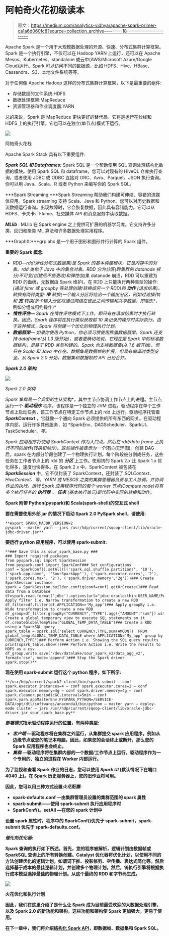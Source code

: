 # 阿帕奇火花初级读本

> 原文：<https://medium.com/analytics-vidhya/apache-spark-primer-ca1a6d060fc8?source=collection_archive---------18----------------------->

Apache Spark 是一个用于大规模数据处理的开源、快速、分布式集群计算框架。Spark 是一个执行引擎，不仅可以在 Hadoop YARN 上运行，还可以在 Apache Mesos、Kubernetes、standalone 或云中(AWS/Microsoft Azure/Google Cloud)运行。Spark 可以访问不同的数据源，比如 HDFS、Hive、HBase、Cassandra、S3、本地文件系统等等。

对于任何像 Apache Hadoop 这样的分布式集群计算框架，以下是最重要的组件:

*   存储数据的文件系统:HDFS
*   数据处理框架:MapReduce
*   资源管理器和作业调度器:YARN

总的来说，Spark 是 MapReduce 更快更好的替代品，它将是运行在纱线和 HDFS 上的执行引擎。它也可以在独立(单节点)模式下运行。

![](img/b0fa655c3f24bb9094d3b6594e030573.png)

阿帕奇火花栈

Apache Spark Stack 具有以下重要组件:

***Spark SQL 和 Dataframes:*** Spark SQL 是一个帮助使用 SQL 查询处理结构化数据的模块。使用 Spark SQL 和 dataframe，您可以对现有的 HiveQL 仓库执行查询，或者使用 JDBC 或 ODBC 连接对 ORC、Avro、Parquet、JSON 执行查询。你可以用 Java、Scala、R 或者 Python 来编写你的 Spark SQL。

***Spark Streaming:***Spark Streaming 帮助我们构建可伸缩、容错的流媒体应用。Spark streaming 支持 Scala、Java 和 Python。您可以对历史数据和流数据运行查询。出现故障时，它会恢复数据，因此具有容错能力。它可以从 HDFS、卡夫卡、Flume、社交媒体 API 和消息服务中读取数据。

***MLlib*** : MLlib 在 Spark engine 之上提供可扩展的机器学习库。它支持许多分类、回归和聚类 ML 算法和许多数据处理实用程序。

***GraphX:***grp ahx 是一个用于图形和图形并行计算的 Spark 组件。

**重要的 Spark 概念:**

*   ***RDD—***rdd(弹性分布式数据集)是 Spark 的基本构建模块，它是*内存中的*对象。rdd 类似于 Java 中的集合对象。RDD 分为*分区*(跨集群的 datanode 拆分)*不可变*(创建后不能更改)和*弹性*(如果 datanode 崩溃，RDD 可以重建为 RDD 的血统，元数据由 Spark 维护)。在 RDD 上只能执行两种类型的操作:*(通过 filter 或 groupby 等处理创建/转换成另一个 RDD)和 ***动作*** (请求结果)。转换有两种类型: ***窄*** 转换(一个输入分区将给出一个输出分区，例如过滤操作)和 ***宽*** 转换(多个输入分区将通过网络在彼此之间传输和共享数据，即*混洗*，例如分组或归约操作)*
*   ***惰性评估—** Spark 在惰性评估模式下工作，即只有在请求结果时才执行转换。因此，Spark 程序将在执行类似获取前 10 条记录的操作时实际执行。由于这种模式，Spark 将创建一个优化的物理执行计划。*
*   ***数据框架—** 如果你使用 Python，你必须习惯使用熊猫数据框架。Spark 还支持 dataframe(从 1.3 版开始)，或者更确切地说，它现在是 Spark 中的标准数据结构，是基于 RDD 类型构建的。Spark 也支持数据集(从 1.6 版开始)，但只在 Scala 和 Java 中存在。数据集是数据帧的扩展，但具有编译时类型安全。从 Spark 2.0 开始，数据集和数据帧的 API 已经合并。*

***Spark 2.0 架构:***

*![](img/459648c2f68df81fa686a5c67e3d9f76.png)*

*Spark 2.0 架构*

*Spark 集群是一个典型的*主从架构*，其中主节点协调工作节点上的进程。主节点运行一个 ***驱动程序*** 程序，该程序是一个独立的 JVM 进程。驱动程序在单个工作节点上启动任务，该工作节点在特定工作节点上的 rdd 上运行。驱动程序托管着 ***SparkContext*** ，它就像一个通向 Spark 必须提供的所有东西的网关。在驱动程序内部，运行许多其他服务，如 *SparkEnv、DAGScheduler、SparkUI、TaskScheduler、*等。*

*Spark 应用程序将使用 SparkContext 作为入口点，然后在 rdd/data frame 上执行不同的操作(转换和动作)。这些操作被表示为一个*(有向无环图)。创建 DAG 后，spark 在内部分阶段创建了一个物理执行计划。每个阶段被分割成任务，这些任务在工作者节点上的 rdd 的 ***分区*** 上工作。使用钨的 Spark 2.x 比 Spark 1.x 优化得多，速度也快得多。在 Spark 2.x 中，SparkContext 被包装在 ***SparkSession*** 中，它不仅封装了 SparkContext，还封装了 *SQLContext、HiveContext、*等。YARN 或 MESOS 之类的集群管理器负责与工人协调，并协调作业的执行。运行 Spark 应用程序代码的每个 worker 节点(Compute node)将有多个执行任务的 ***执行器*** 。 ***任务*** (基本执行单元)是代码中实际的转换和动作。**

**Spark 附带 Python(pyspark)和 Scala(spark-shell)的交互式 shell**

**要在需要使用外部 jar 的情况下启动 Spark 2.0 PySpark shell，请使用:**

```
**export SPARK_MAJOR_VERSION=2
pyspark --master yarn --jars /usr/hdp/current/sqoop-client/lib/oracle-jdbc-driver.jar**
```

**要运行 python 应用程序，可以使用 spark-submit:**

```
**### Save this as sour_spark_base.py ###
### Import required packages
from pyspark.sql import SparkSession
from pyspark.conf import SparkConf### Set configurations
conf = SparkConf().setAll([('spark.sql.shuffle.partitions', '10'), ('spark.app.name', '"SourSparkApp"'), ('spark.executor.cores', '2'), ('spark.cores.max', '2'), ('spark.driver.memory','2g')])### Create SparkSession instance
spark = SparkSession.builder.config(conf=conf).getOrCreate()### Read data from a Database
df=spark.read.format('jdbc').options(url="jdbc:oracle:thin:USER_NAME/PASSWORD@database_connection:1521/db_name",dbtable="my_db_table",driver="oracle.jdbc.driver.OracleDriver").load()### Apply filter i.e. Narrow transformation to create a new RDD
df_filter=df.filter(df.APPLICATION=='My_app')### Apply groupBy i.e. Wide transformation to create a new RDD
df_group=df_filter.groupBy("CURRENCY","TYPE").agg({"AMOUNT":"sum"}).withColumnRenamed("sum(AMOUNT)","sum_AMOUNT")### Create a global temporary view to execute SQL statements on it
df.createGlobalTempView("GLOBAL_TEMP_DATA_TABLE")### Create a RDD using a SparkSQL query 
spark_table = spark.sql("select CURRENCY,TYPE,sum(AMOUNT)  FROM global_temp.GLOBAL_TEMP_DATA_TABLE where APPLICATION='My_app' group by CURRENCY,TYPE")### Perform Action i.e. Showing the SQL query results
print(spark_table.show())### Perform Action i.e. Write the results to HDFS as a csv
df_group.write.save('/dev/datalake/sour_spark_v2/data_agg_v2', format='csv', mode='append')### Stop the Spark driver
spark.stop()**
```

**现在使用 spark-submit 运行这个 python 程序，如下所示:**

```
**/usr/hdp/current/spark2-client/bin/spark-submit — conf spark.executor.instances=4 — conf spark.executor.cores=2 — conf spark.executor.memory=4g — conf spark.driver.memory=4g — conf spark.cleaner.periodicGC.interval=5min — conf spark.yarn.appMasterEnv.PYSPARK_PYTHON=/SERVICE-DATA/opt/dtl/softwares/anaconda3/bin/python — master yarn — deploy-mode cluster — jars /usr/hdp/current/sqoop-client/lib/oracle-jdbc-driver.jar sour_spark_base.py**
```

***部署模式*指示驱动程序运行的位置，有两种类型:**

*   ***客户端* —驱动程序将在集群之外运行，从集群提交 spark 应用程序，例如从边缘节点或您的笔记本电脑。因此，如果您的会话终止或断开，那么您的 Spark 应用程序也会终止。**
*   ***集群* —驱动程序将在集群内部的一个数据/工作节点上运行。驱动程序作为一个专用的、独立的进程在 Worker 内部运行。**

**为了监视和查看 Spark 作业的日志，您可以使用 ***Spark UI*** (默认情况下在端口 4040 上)。在 Spark 历史服务器上，您的旧作业将可用。**

**因此，您可以用三种方式设置*火花配置*:**

*   **spark-defaults.conf —由集群管理员设置的集群范围的 spark 属性**
*   **spark-submit——使用 spark-submit 执行应用程序时**
*   **SparkConf()。setAll —在您的 spark 计划中**

**设置 spark 属性时，程序中的 SparkConf()优先于 spark-submit，spark-submit 优先于 spark-defaults.conf。**

*****催化剂优化器:*****

**Spark 查询的执行如下所述。首先，您的程序被解析，逻辑计划由数据帧或 SparkSQL 查询上的所有转换创建。Catalyst 优化器将优化计划，以使用不同的方法创建优化的逻辑计划，如谓词下推、投影修剪、空传播、表达式简化等。然后选择基于成本的最佳逻辑计划，并创建多个物理计划。然后，钨执行引擎将根据执行成本模型选择最佳的物理计划。从这个最终的 RDD 和字节码生成。**

**![](img/3573223804b6c784cf67ce40e01e677a.png)**

**火花优化和执行计划**

**因此，我们在这里介绍了是什么让 Spark 成为目前最受欢迎的大数据处理引擎，以及 Spark 2.0 的新功能和架构，这些功能和架构使 Spark 更加强大，更易于使用。**

**在下一章中，我们将介绍[结构化 Spark API](/analytics-vidhya/spark-sql-and-dataframes-72e58fe90f94)，即数据帧、数据集和 Spark SQL。**